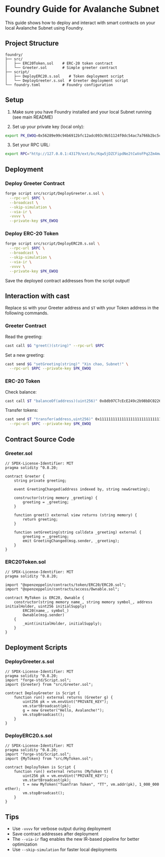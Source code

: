 # Foundry Guide for Avalanche Subnet

This guide shows how to deploy and interact with smart contracts on your local Avalanche Subnet using Foundry.

## Project Structure

```
foundry/
├── src/
│   ├── ERC20Token.sol    # ERC-20 token contract
│   └── Greeter.sol       # Simple greeter contract
├── script/
│   ├── DeployERC20.s.sol    # Token deployment script
│   └── DeployGreeter.s.sol  # Greeter deployment script
└── foundry.toml          # Foundry configuration
```

## Setup

1. Make sure you have Foundry installed and your local Subnet running (see main README)

2. Set up your private key (local only):

```bash
export PK_EWOQ=0x56289e99c94b6912bfc12adc093c9b51124f0dc54ac7a766b2bc5ccf558d8027
```

3. Set your RPC URL:

```bash
export RPC="http://127.0.0.1:43179/ext/bc/Kqw5jDZCFipdNe2tCwVoFPq2Zm4mwr5uL7x2et3bdnLKNAbxZ/rpc"
```

## Deployment

### Deploy Greeter Contract

```bash
forge script src/script/DeployGreeter.s.sol \
  --rpc-url $RPC \
  --broadcast \
  --skip-simulation \
  --via-ir \
  -vvvv \
  --private-key $PK_EWOQ
```

### Deploy ERC-20 Token

```bash
forge script src/script/DeployERC20.s.sol \
  --rpc-url $RPC \
  --broadcast \
  --skip-simulation \
  --via-ir \
  -vvvv \
  --private-key $PK_EWOQ
```

Save the deployed contract addresses from the script output!

## Interaction with cast

Replace `$G` with your Greeter address and `$T` with your Token address in the following commands.

### Greeter Contract

Read the greeting:

```bash
cast call $G "greet()(string)" --rpc-url $RPC
```

Set a new greeting:

```bash
cast send $G "setGreeting(string)" "Xin chao, Subnet!" \
  --rpc-url $RPC --private-key $PK_EWOQ
```

### ERC-20 Token

Check balance:

```bash
cast call $T "balanceOf(address)(uint256)" 0x8db97C7cEcE249c2b98bDC0226Cc4C2A57BF52FC --rpc-url $RPC
```

Transfer tokens:

```bash
cast send $T "transfer(address,uint256)" 0x1111111111111111111111111111111111111111 1000ether \
  --rpc-url $RPC --private-key $PK_EWOQ
```

## Contract Source Code

### Greeter.sol

```solidity
// SPDX-License-Identifier: MIT
pragma solidity ^0.8.20;

contract Greeter {
    string private greeting;

    event GreetingChanged(address indexed by, string newGreeting);

    constructor(string memory _greeting) {
        greeting = _greeting;
    }

    function greet() external view returns (string memory) {
        return greeting;
    }

    function setGreeting(string calldata _greeting) external {
        greeting = _greeting;
        emit GreetingChanged(msg.sender, _greeting);
    }
}
```

### ERC20Token.sol

```solidity
// SPDX-License-Identifier: MIT
pragma solidity ^0.8.20;

import "@openzeppelin/contracts/token/ERC20/ERC20.sol";
import "@openzeppelin/contracts/access/Ownable.sol";

contract MyToken is ERC20, Ownable {
    constructor(string memory name_, string memory symbol_, address initialHolder, uint256 initialSupply)
        ERC20(name_, symbol_)
        Ownable(msg.sender)
    {
        _mint(initialHolder, initialSupply);
    }
}
```

## Deployment Scripts

### DeployGreeter.s.sol

```solidity
// SPDX-License-Identifier: MIT
pragma solidity ^0.8.20;
import "forge-std/Script.sol";
import {Greeter} from "src/Greeter.sol";

contract DeployGreeter is Script {
    function run() external returns (Greeter g) {
        uint256 pk = vm.envUint("PRIVATE_KEY");
        vm.startBroadcast(pk);
        g = new Greeter("Hello, Avalanche!");
        vm.stopBroadcast();
    }
}
```

### DeployERC20.s.sol

```solidity
// SPDX-License-Identifier: MIT
pragma solidity ^0.8.20;
import "forge-std/Script.sol";
import {MyToken} from "src/MyToken.sol";

contract DeployToken is Script {
    function run() external returns (MyToken t) {
        uint256 pk = vm.envUint("PRIVATE_KEY");
        vm.startBroadcast(pk);
        t = new MyToken("TuanTran Token", "TT", vm.addr(pk), 1_000_000 ether);
        vm.stopBroadcast();
    }
}
```

## Tips

- Use `-vvvv` for verbose output during deployment
- Save contract addresses after deployment
- The `--via-ir` flag enables the new IR-based pipeline for better optimization
- Use `--skip-simulation` for faster local deployments
